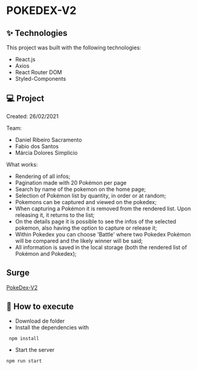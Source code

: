 # POKEDEX-V2

## ✨ Technologies
This project was built with the following technologies:

* React.js
* Axios
* React Router DOM
* Styled-Components

## 💻 Project
Created: 26/02/2021

Team: 
- Daniel Ribeiro Sacramento
- Fabio dos Santos
- Márcia Dolores Simplicio

What works:
- Rendering of all infos;
- Pagination made with 20 Pokémon per page
- Search by name of the pokemon on the home page;
- Selection of Pokémon list by quantity, in order or at random;
- Pokemons can be captured and viewed on the pokedex;
- When capturing a Pokémon it is removed from the rendered list. Upon releasing it, it returns to the list;
- On the details page it is possible to see the infos of the selected pokemon, also having the option to capture or release it;
- Within Pokedex you can choose 'Battle' where two Pokedex Pokémon will be compared and the likely winner will be said;
- All information is saved in the local storage (both the rendered list of Pokémon and Pokedex);

## Surge
[PokeDex-V2](http://epps-pokedex-11.surge.sh/)

## 🚀 How to execute
* Download de folder
* Install the dependencies with
 ```
  npm install
 ```
* Start the server
 ```
 npm run start
 ```
